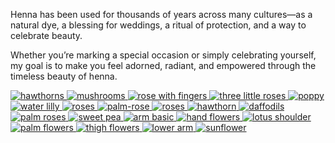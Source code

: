 Henna has been used for thousands of years across many cultures—as a natural dye, a blessing for weddings, a ritual of protection, and a way to celebrate beauty.

Whether you’re marking a special occasion or simply celebrating yourself, my goal is to make you feel adorned, radiant, and empowered through the timeless beauty of henna.

<div class="masonry-grid">
  <a href="assets/images/hawthorns.jpg" data-lightbox="gallery">
    <img src="assets/images/hawthorns-sm.jpg" alt="hawthorns">
  </a>
  <a href="assets/images/mushrooms.png" data-lightbox="gallery">
    <img src="assets/images/mushrooms-sm.png" alt="mushrooms">
  </a>
  <a href="assets/images/rose-with-fingers.png" data-lightbox="gallery">
    <img src="assets/images/rose-with-fingers-sm.png" alt="rose with fingers">
  </a>
  <a href="assets/images/three-little-roses.jpg" data-lightbox="gallery">
    <img src="assets/images/three-little-roses-sm.jpg" alt="three little roses">
  </a>

  <a href="assets/images/poppy-august.png" data-lightbox="gallery">
    <img src="assets/images/poppy-august-sm.png" alt="poppy">
  </a>
  <a href="assets/images/water-lily-july.jpg" data-lightbox="gallery">
    <img src="assets/images/water-lily-july-sm.jpg" alt="water lilly">
  </a>
  <a href="assets/images/roses-june.jpg" data-lightbox="gallery">
    <img src="assets/images/roses-june-sm.jpg" alt="roses">
  </a>
  <a href="assets/images/palm-rose.jpg" data-lightbox="gallery">
    <img src="assets/images/palm-rose-sm.jpg" alt="palm-rose">
  </a>
  <a href="assets/images/hand-henna-roses.jpg" data-lightbox="gallery">
    <img src="assets/images/hand-henna-roses-sm.jpg" alt="roses">
  </a>
  <a href="assets/images/hawthorn-may.jpg" data-lightbox="gallery">
    <img src="assets/images/hawthorn-may-sm.jpg" alt="hawthorn">
  </a>
  <a href="assets/images/daffodils-march.jpg" data-lightbox="gallery">
    <img src="assets/images/daffodils-march-sm.jpg" alt="daffodils">
  </a>
  <a href="assets/images/palm-roses.jpg" data-lightbox="gallery">
    <img src="assets/images/palm-roses-sm.jpg" alt="palm roses">
  </a>
  <a href="assets/images/sweet-pea-april.jpg" data-lightbox="gallery">
    <img src="assets/images/sweet-pea-april-sm.jpg" alt="sweet pea">
  </a>
  <a href="assets/images/arm-basic.jpg" data-lightbox="gallery">
    <img src="assets/images/arm-basic-sm.jpg" alt="arm basic">
  </a>
   <a href="assets/images/hand-flowers-hengua.jpg" data-lightbox="gallery">
    <img src="assets/images/hand-flowers-hengua-sm.jpg" alt="hand flowers">
  </a>
   <a href="assets/images/lotus-shoulder-henna.jpg" data-lightbox="gallery">
    <img src="assets/images/lotus-shoulder-henna-sm.jpg" alt="lotus shoulder">
  </a>
  <a href="assets/images/palm-hengua-flowers.jpg" data-lightbox="gallery">
    <img src="assets/images/palm-hengua-flowers-sm.jpg" alt="palm flowers">
  </a>
  <a href="assets/images/thigh-flowers-large.jpg" data-lightbox="gallery">
    <img src="assets/images/thigh-flowers-large-sm.jpg" alt="thigh flowers">
  </a>
  <a href="assets/images/jagua-lower-arm.jpg" data-lightbox="gallery">
    <img src="assets/images/jagua-lower-arm-sm.jpg" alt="lower arm">
  </a>
   <a href="assets/images/sunflower.jpg" data-lightbox="gallery">
    <img src="assets/images/sunflower.jpg" alt="sunflower">
  </a>
</div>
